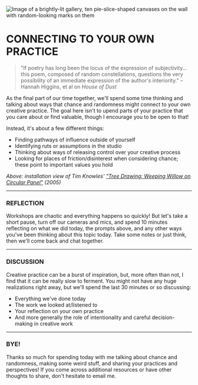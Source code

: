 ![Image of a brightly-lit gallery, ten pie-slice-shaped canvases on the wall with random-looking marks on them](https://raw.githubusercontent.com/jeffThompson/ChanceAndRandomness-TransartInstitute/main/Images/ActivityHeaders/TimKnowles-TreeDrawing-Install-2005.jpg)

# CONNECTING TO YOUR OWN PRACTICE  

> "If poetry has long been the locus of the expression of subjectivity... this poem, composed of random constellations, questions the very possibility of an immediate expression of the author's interiority." – Hannah Higgins, et al on *House of Dust*  

As the final part of our time together, we'll spend some time thinking and talking about ways that chance and randomness might connect to your own creative practice. The goal here isn't to upend parts of your practice that you care about or find valuable, though I encourage you to be open to that!

Instead, it's about a few different things:  
* Finding pathways of influence outside of yourself  
* Identifying ruts or assumptions in the studio  
* Thinking about ways of releasing control over your creative process  
* Looking for places of friction/disinterest when considering chance; these point to important values you hold  

*Above: installation view of Tim Knowles' ["Tree Drawing: Weeping Willow on Circular Panel"](http://www.timknowles.co.uk/Work/TreeDrawings/CircularWeepingWillow/tabid/266/Default.aspx) (2005)*

***

### REFLECTION  
Workshops are chaotic and everything happens so quickly! But let's take a short pause, turn off our cameras and mics, and spend 10 minutes reflecting on what we did today, the prompts above, and any other ways you've been thinking about this topic today. Take some notes or just think, then we'll come back and chat together.

***

### DISCUSSION  
Creative practice can be a burst of inspiration, but, more often than not, I find that it can be really slow to ferment. You might not have any huge realizations right away, but we'll spend the last 30 minutes or so discussing: 

* Everything we've done today  
* The work we looked at/listened to  
* Your reflection on your own practice  
* And more generally the role of intentionality and careful decision-making in creative work  

***

### BYE!  
Thanks so much for spending today with me talking about chance and randomness, making some weird stuff, and sharing your practices and perspectives! If you come across additional resources or have other thoughts to share, don't hesitate to email me.

